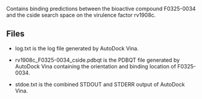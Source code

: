 Contains binding predictions between the bioactive compound F0325-0034 and the cside search space on the virulence factor rv1908c.

## Files

- log.txt is the log file generated by AutoDock Vina.

- rv1908c_F0325-0034_cside.pdbqt is the PDBQT file generated by AutoDock Vina containing the orientation and binding location of F0325-0034.

- stdoe.txt is the combined STDOUT and STDERR output of AutoDock Vina.

